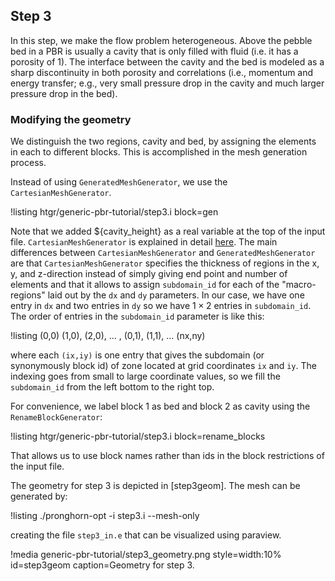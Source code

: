## Step 3

In this step, we make the flow problem heterogeneous.
Above the pebble bed in a PBR is usually a cavity that is only filled with fluid (i.e. it has a porosity of 1). The interface between the cavity and the bed is modeled as a sharp discontinuity in both porosity and correlations (i.e., momentum and energy transfer; e.g., very small pressure drop in the cavity and much larger pressure drop in the bed).

### Modifying the geometry

We distinguish the two regions, cavity and bed, by assigning the elements in each to different blocks. This is accomplished in the mesh generation process.

Instead of using `GeneratedMeshGenerator`, we use the
`CartesianMeshGenerator`.

!listing htgr/generic-pbr-tutorial/step3.i block=gen

Note that we added ${cavity_height} as a real variable at the top of the input file. `CartesianMeshGenerator` is explained in detail [here](https://mooseframework.inl.gov/moose/source/meshgenerators/CartesianMeshGenerator.html). The main differences between `CartesianMeshGenerator` and `GeneratedMeshGenerator` are that
`CartesianMeshGenerator` specifies the thickness of regions
in the x, y, and z-direction instead of simply giving end point
and number of elements and that it allows to assign `subdomain_id`
for each of the "macro-regions" laid out by the `dx` and `dy` parameters.
In our case, we have one entry in `dx` and two entries in `dy` so we have
$1 \times 2$ entries in `subdomain_id`. The order of entries in
the `subdomain_id` parameter is like this:

!listing
(0,0) (1,0), (2,0), ... , (0,1), (1,1), ... (nx,ny)

where each `(ix,iy)` is one entry that gives the subdomain (or synonymously block id) of zone located at grid coordinates `ix` and `iy`.
The indexing goes from small to large coordinate values, so we fill the `subdomain_id` from the left bottom to the right top.

For convenience, we label block 1 as bed and block 2 as cavity using the `RenameBlockGenerator`:

!listing htgr/generic-pbr-tutorial/step3.i block=rename_blocks

That allows us to use block names rather than ids in the block restrictions of the input file.

The geometry for step 3 is depicted in [step3geom]. The mesh can be generated by:

!listing
./pronghorn-opt -i step3.i --mesh-only

creating the file `step3_in.e` that can be visualized using paraview.

!media generic-pbr-tutorial/step3_geometry.png
        style=width:10%
        id=step3geom
        caption=Geometry for step 3.
